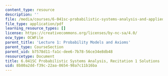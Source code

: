 ```yaml
---
content_type: resource
description: ''
file: /media/courses/6-041sc-probabilistic-systems-analysis-and-applied-probability-fall-2013/8b80a2ddf39c22aa865498a7c11b16ba_MIT6_041SCF13_rec01_sol.pdf
file_type: application/pdf
learning_resource_types: []
license: https://creativecommons.org/licenses/by-nc-sa/4.0/
ocw_type: OCWFile
parent_title: 'Lecture 1: Probability Models and Axioms'
parent_type: CourseSection
parent_uid: b7578d11-fa1c-dee6-7b78-56ce34e8db48
resourcetype: Document
title: 6.041SC Probabilistic Systems Analysis, Recitation 1 Solutions
uid: 8b80a2dd-f39c-22aa-8654-98a7c11b16ba
---
```

